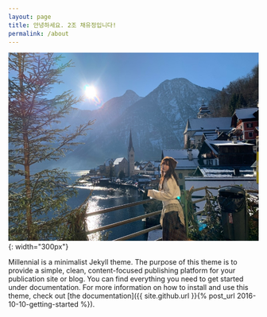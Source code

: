```yaml
---
layout: page
title: 안녕하세요. 2조 채유정입니다!
permalink: /about
---
```


![이미지](/assets/img/dbwjd-1.jpg "채유정-1"){: width="300px"}

Millennial is a minimalist Jekyll theme. The purpose of this theme is to provide a simple, clean, content-focused publishing platform for your publication site or blog. You can find everything you need to get started under documentation. For more information on how to install and use this theme, check out [the documentation]({{ site.github.url }}{% post_url 2016-10-10-getting-started %}).
